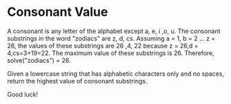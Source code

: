 # Consonant Value

A consonant is any letter of the alphabet except a, e, i ,o, u. The consonant substrings in the word "zodiacs" are z, d, cs. Assuming a = 1, b = 2 ... z = 26, the values of these substrings are 26 ,4, 22 because z = 26,d = 4,cs=3+19=22. The maximum value of these substrings is 26. Therefore, solve("zodiacs") = 26.

Given a lowercase string that has alphabetic characters only and no spaces, return the highest value of consonant substrings.

Good luck!